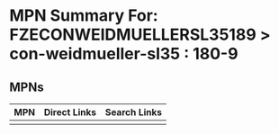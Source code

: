 



# MPN Summary For: FZECONWEIDMUELLERSL35189 > con-weidmueller-sl35 : 180-9

## MPNs
  

|MPN|Direct Links|Search Links|
| :--- | :--- | :--- |
||||
